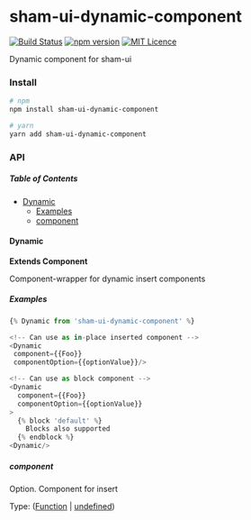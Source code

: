 # sham-ui-dynamic-component

[![Build Status](https://travis-ci.com/sham-ui/sham-ui-dynamic-component.svg?branch=master)](https://travis-ci.com/sham-ui/sham-ui-dynamic-component)
[![npm version](https://badge.fury.io/js/sham-ui-dynamic-component.svg)](https://badge.fury.io/js/sham-ui-dynamic-component)
[![MIT Licence](https://badges.frapsoft.com/os/mit/mit.svg?v=103)](https://opensource.org/licenses/mit-license.php)

Dynamic component for sham-ui

### Install

```bash
# npm
npm install sham-ui-dynamic-component
```

```bash
# yarn
yarn add sham-ui-dynamic-component
```

### API

<!-- Generated by documentation.js. Update this documentation by updating the source code. -->

##### Table of Contents

-   [Dynamic](#dynamic)
    -   [Examples](#examples)
    -   [component](#component)

#### Dynamic

**Extends Component**

Component-wrapper for dynamic insert components

##### Examples

```javascript
{% Dynamic from 'sham-ui-dynamic-component' %}

<!-- Can use as in-place inserted component -->
<Dynamic
 component={{Foo}}
 componentOption={{optionValue}}/>

<!-- Can use as block component -->
<Dynamic
  component={{Foo}}
  componentOption={{optionValue}}
>
  {% block 'default' %}
    Blocks also supported
  {% endblock %}
<Dynamic/>
```

##### component

Option. Component for insert

Type: ([Function](https://developer.mozilla.org/docs/Web/JavaScript/Reference/Statements/function) \| [undefined](https://developer.mozilla.org/docs/Web/JavaScript/Reference/Global_Objects/undefined))
